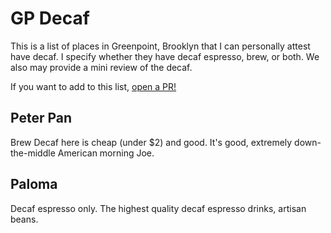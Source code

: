 # GP Decaf

This is a list of places in Greenpoint, Brooklyn that I can personally attest have decaf. I specify whether they have decaf espresso, brew, or both. We also may provide a mini review of the decaf.

If you want to add to this list, [open a PR!](https://github.com/mathslug/gpdecaf.info/ )

## Peter Pan

Brew Decaf here is cheap (under $2) and good. It's good, extremely down-the-middle American morning Joe.

## Paloma

Decaf espresso only. The highest quality decaf espresso drinks, artisan beans.

